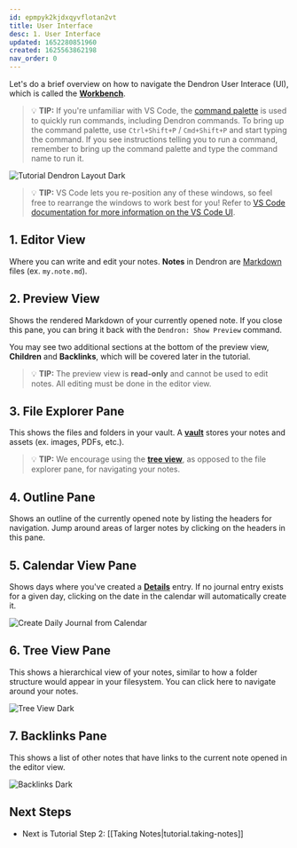 ```yaml
---
id: epmpyk2kjdxqyvflotan2vt
title: User Interface
desc: 1. User Interface
updated: 1652280851960
created: 1625563862198
nav_order: 0
---
```


Let's do a brief overview on how to navigate the Dendron User Interace (UI), which is called the **[Workbench](https://wiki.dendron.so/notes/f7ebd4aa-8ba7-4bc5-bd00-a1efc5315f07)**.

> 💡 **TIP:** If you're unfamiliar with VS Code, the [command palette](https://code.visualstudio.com/docs/getstarted/userinterface#_command-palette) is used to quickly run commands, including Dendron commands. To bring up the command palette, use `Ctrl+Shift+P` / `Cmd+Shift+P` and start typing the command. If you see instructions telling you to run a command, remember to bring up the command palette and type the command name to run it.

![Tutorial Dendron Layout Dark](https://org-dendron-public-assets.s3.amazonaws.com/images/tutorial-layout-2-dark.png)

> 💡 **TIP:** VS Code lets you re-position any of these windows, so feel free to rearrange the windows to work best for you! Refer to [VS Code documentation for more information on the VS Code UI](https://code.visualstudio.com/docs/getstarted/userinterface).

## 1. Editor View

Where you can write and edit your notes. **Notes** in Dendron are [Markdown](https://wiki.dendron.so/notes/ba97866b-889f-4ac6-86e7-bb2d97f6e376) files (ex. `my.note.md`).

## 2. Preview View

Shows the rendered Markdown of your currently opened note. If you close this pane, you can bring it back with the `Dendron: Show Preview` command.

You may see two additional sections at the bottom of the preview view, **Children** and **Backlinks**, which will be covered later in the tutorial.

> 💡 **TIP:** The preview view is **read-only** and cannot be used to edit notes. All editing must be done in the editor view.

## 3. File Explorer Pane

This shows the files and folders in your vault. A **[vault](https://wiki.dendron.so/notes/6682fca0-65ed-402c-8634-94cd51463cc4)** stores your notes and assets (ex. images, PDFs, etc.).

> 💡 **TIP:** We encourage using the **[tree view](#6-tree-view-pane)**, as opposed to the file explorer pane, for navigating your notes.

## 4. Outline Pane

Shows an outline of the currently opened note by listing the headers for navigation. Jump around areas of larger notes by clicking on the headers in this pane.

## 5. Calendar View Pane

Shows days where you've created a **[Details](https://wiki.dendron.so/notes/ogIUqY5VDCJP28G3cAJhd)** entry. If no journal entry exists for a given day, clicking on the date in the calendar will automatically create it.

![Create Daily Journal from Calendar](https://org-dendron-public-assets.s3.amazonaws.com/images/create-daily-journal-calendar.gif)

## 6. Tree View Pane

This shows a hierarchical view of your notes, similar to how a folder structure would appear in your filesystem. You can click here to navigate around your notes.

![Tree View Dark](https://org-dendron-public-assets.s3.amazonaws.com/images/tutorial-tree-view-dark.png)

## 7. Backlinks Pane

This shows a list of other notes that have links to the current note opened in the editor view.

![Backlinks Dark](https://org-dendron-public-assets.s3.amazonaws.com/images/tutorial-backlinks-dark.png)

## Next Steps

- Next is Tutorial Step 2: [[Taking Notes|tutorial.taking-notes]]

